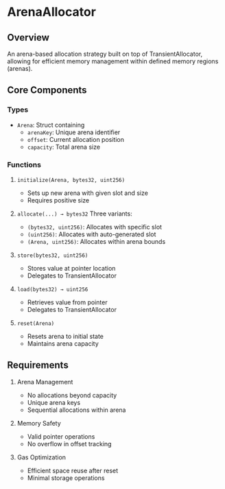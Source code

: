 # ArenaAllocator

## Overview
An arena-based allocation strategy built on top of TransientAllocator, allowing for efficient memory management within defined memory regions (arenas).

## Core Components

### Types
- `Arena`: Struct containing
  - `arenaKey`: Unique arena identifier
  - `offset`: Current allocation position
  - `capacity`: Total arena size

### Functions
1. `initialize(Arena, bytes32, uint256)`
   - Sets up new arena with given slot and size
   - Requires positive size

2. `allocate(...) → bytes32`
   Three variants:
   - `(bytes32, uint256)`: Allocates with specific slot
   - `(uint256)`: Allocates with auto-generated slot
   - `(Arena, uint256)`: Allocates within arena bounds

3. `store(bytes32, uint256)`
   - Stores value at pointer location
   - Delegates to TransientAllocator

4. `load(bytes32) → uint256`
   - Retrieves value from pointer
   - Delegates to TransientAllocator

5. `reset(Arena)`
   - Resets arena to initial state
   - Maintains arena capacity

## Requirements
1. Arena Management
   - No allocations beyond capacity
   - Unique arena keys
   - Sequential allocations within arena

2. Memory Safety
   - Valid pointer operations
   - No overflow in offset tracking

3. Gas Optimization
   - Efficient space reuse after reset
   - Minimal storage operations
